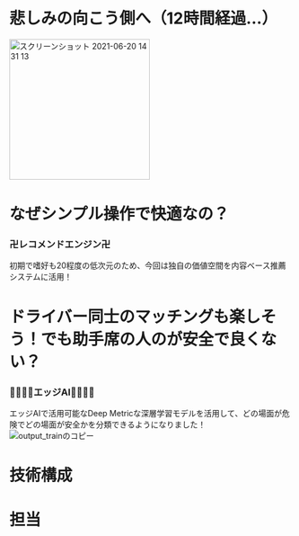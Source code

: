 # 悲しみの向こう側へ（12時間経過…）
<img width="250" alt="スクリーンショット 2021-06-20 14 31 13" src="https://user-images.githubusercontent.com/49345024/122664432-4e346900-d1dc-11eb-833f-c011cf445c19.png">

# なぜシンプル操作で快適なの？
### 卍レコメンドエンジン卍
初期で嗜好も20程度の低次元のため、今回は独自の価値空間を内容ベース推薦システムに活用！

# ドライバー同士のマッチングも楽しそう！でも助手席の人のが安全で良くない？
### 💪💪💪💪エッジAI💪💪💪💪
エッジAIで活用可能なDeep Metricな深層学習モデルを活用して、どの場面が危険でどの場面が安全かを分類できるようになりました！
![output_trainのコピー](https://user-images.githubusercontent.com/49345024/122664441-61dfcf80-d1dc-11eb-8b40-1f3fd9898b67.png)


# 技術構成


# 担当


